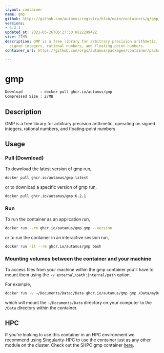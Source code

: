 ```yaml
---
layout: container
name: gmp
github: https://github.com/autamus/registry/blob/main/containers/g/gmp/spack.yaml
versions:
- 6.2.1
updated_at: 2021-05-26T06:27:30.882229942Z
size: 27MB
description: GMP is a free library for arbitrary precision arithmetic, operating on
  signed integers, rational numbers, and floating-point numbers.
container_url: https://github.com/orgs/autamus/packages/container/package/gmp

---
```

# gmp
```bash 
Download        : docker pull ghcr.io/autamus/gmp
Compressed Size : 27MB
```

## Description
GMP is a free library for arbitrary precision arithmetic, operating on signed integers, rational numbers, and floating-point numbers.

## Usage
### Pull (Download)
To download the latest version of gmp run,

```bash
docker pull ghcr.io/autamus/gmp:latest
```

or to download a specific version of gmp run,

```bash
docker pull ghcr.io/autamus/gmp:6.2.1
```
### Run
To run the container as an application run,
```bash
docker run --rm ghcr.io/autamus/gmp gmp --version
```

or to run the container in an interactive session run,
```bash
docker run -it --rm ghcr.io/autamus/gmp bash
```

### Mounting volumes between the container and your machine
To access files from your machine within the gmp container you'll have to mount them using the `-v external/path:internal/path` option.

For example,
```bash
docker run -v ~/Documents/Data:/Data ghcr.io/autamus/gmp gmp /Data/myData.csv
```
which will mount the `~/Documents/Data` directory on your computer to the `/Data` directory within the container.

## HPC
If you're looking to use this container in an HPC environment we recommend using [Singularity-HPC](https://singularity-hpc.readthedocs.io) to use the container just as any other module on the cluster. Check out the SHPC gmp container [here](https://singularityhub.github.io/singularity-hpc/r/ghcr.io-autamus-gmp/).